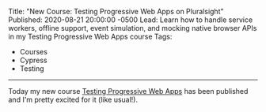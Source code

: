 Title: "New Course: Testing Progressive Web Apps on Pluralsight"
Published: 2020-08-21 20:00:00 -0500
Lead: Learn how to handle service workers, offline support, event simulation, and mocking native browser APIs in my Testing Progressive Web Apps course
Tags:
- Courses
- Cypress
- Testing
---

Today my new course [Testing Progressive Web Apps](https://bit.ly/PSPWATesting) has been published and I'm pretty excited for it (like usual!).


<!--stackedit_data:
eyJoaXN0b3J5IjpbLTE5MTkzNzUyOTldfQ==
-->